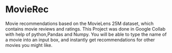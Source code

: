 # MovieRec
Movie recommendations based on the MovieLens 25M dataset, which contains movie reviews and ratings. This Project was done in Google Collab with help of python,Pandas and Numpy. You will be able to type the name of a movie into an input box, and instantly get recommendations for other movies you might like.
